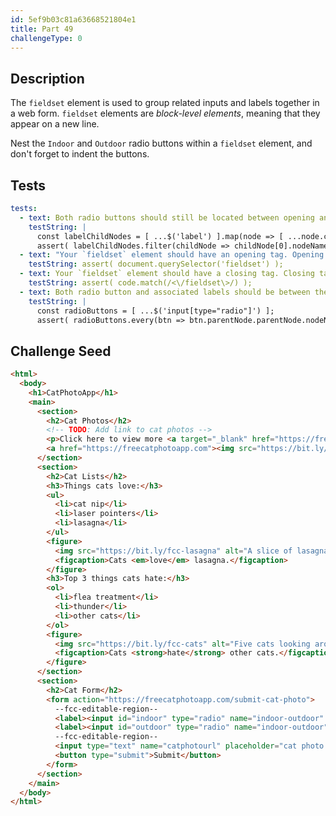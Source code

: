 ```yaml
---
id: 5ef9b03c81a63668521804e1
title: Part 49
challengeType: 0
---
```


## Description

<section id='description'>

The `fieldset` element is used to group related inputs and labels together in a web form. `fieldset` elements are <dfn>block-level elements</dfn>, meaning that they appear on a new line.

Nest the `Indoor` and `Outdoor` radio buttons within a `fieldset` element, and don't forget to indent the buttons.

</section>

## Tests

<section id='tests'>

```yml
tests:
  - text: Both radio buttons should still be located between opening and closing `label` element tags. 
    testString: |
      const labelChildNodes = [ ...$('label') ].map(node => [ ...node.childNodes ]);
      assert( labelChildNodes.filter(childNode => childNode[0].nodeName === "INPUT").length === 2 );
  - text: "Your `fieldset` element should have an opening tag. Opening tags have the following syntax: `<elementName>`."
    testString: assert( document.querySelector('fieldset') );
  - text: Your `fieldset` element should have a closing tag. Closing tags have a `/` just after the `<` character.
    testString: assert( code.match(/<\/fieldset\>/) );
  - text: Both radio button and associated labels should be between the opening and closing tags of the `fieldset` element.
    testString: |
      const radioButtons = [ ...$('input[type="radio"]') ];
      assert( radioButtons.every(btn => btn.parentNode.parentNode.nodeName === "FIELDSET") );

```

</section>

## Challenge Seed

<section id='challengeSeed'>
<div id='html-seed'>

```html
<html>
  <body>
    <h1>CatPhotoApp</h1>
    <main>
      <section>
        <h2>Cat Photos</h2>
        <!-- TODO: Add link to cat photos -->
        <p>Click here to view more <a target="_blank" href="https://freecatphotoapp.com">cat photos</a>.</p>
        <a href="https://freecatphotoapp.com"><img src="https://bit.ly/fcc-relaxing-cat" alt="A cute orange cat lying on its back."></a>
      </section>
      <section>
        <h2>Cat Lists</h2>
        <h3>Things cats love:</h3>
        <ul>
          <li>cat nip</li>
          <li>laser pointers</li>
          <li>lasagna</li>
        </ul>
        <figure>
          <img src="https://bit.ly/fcc-lasagna" alt="A slice of lasagna on a plate.">
          <figcaption>Cats <em>love</em> lasagna.</figcaption>  
        </figure>
        <h3>Top 3 things cats hate:</h3>
        <ol>
          <li>flea treatment</li>
          <li>thunder</li>
          <li>other cats</li>
        </ol>
        <figure>
          <img src="https://bit.ly/fcc-cats" alt="Five cats looking around a field.">
          <figcaption>Cats <strong>hate</strong> other cats.</figcaption>  
        </figure>
      </section>
      <section>
        <h2>Cat Form</h2>
        <form action="https://freecatphotoapp.com/submit-cat-photo">
          --fcc-editable-region--
          <label><input id="indoor" type="radio" name="indoor-outdoor" value="indoor"> Indoor</label>
          <label><input id="outdoor" type="radio" name="indoor-outdoor" value="outdoor"> Outdoor</label>
          --fcc-editable-region--
          <input type="text" name="catphotourl" placeholder="cat photo URL" required>
          <button type="submit">Submit</button>
        </form>
      </section>
    </main>
  </body>
</html>
```

</div>

</section>

